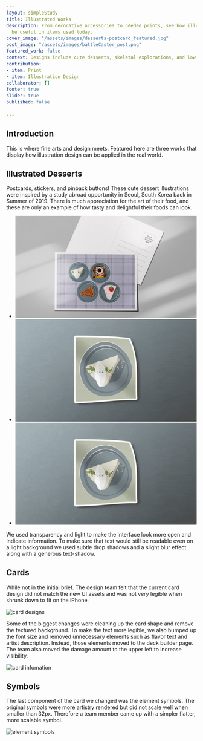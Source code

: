 ```yaml
---
layout: simpleStudy
title: Illustrated Works
description: From decorative accessories to needed prints, see how illustrations can
  be useful in items used today.
cover_image: "/assets/images/desserts-postcard_featured.jpg"
post_image: "/assets/images/battleCaster_post.png"
featured_work: false
context: Designs include cute desserts, skeletal explorations, and low poly animals.
contribution:
- item: Print
- item: Illustration Design
collaborator: []
footer: true
slider: true
published: false

---
```

## Introduction

This is where fine arts and design meets. Featured here are three works that display how illustration design can be applied in the real world.

## Illustrated Desserts

Postcards, stickers, and pinback buttons! These cute dessert illustrations were inspired by a study abroad opportunity in Seoul, South Korea back in Summer of 2019. There is much appreciation for the art of their food, and these are only an example of how tasty and delightful their foods can look.

<div class="splide">
<div class="splide__track">
<ul class="splide__list">
<li class="splide__slide">
<img src="/assets/images/desserts_postcard.jpg" alt="first draft">
</li>
<li class="splide__slide">
<img src="/assets/images/desserts_stickers.gif" alt="second draft">
</li>

<li class="splide__slide"> <img src="/assets/images/desserts_stickers.gif" alt="second draft"> </li>
</ul>
</div>
</div>

We used transparency and light to make the interface look more open and indicate information. To make sure that text would still be readable even on a light background we used subtle drop shadows and a slight blur effect along with a generous text-shadow.

## Cards

While not in the initial brief. The design team felt that the current card design did not match the new UI assets and was not very legible when shrunk down to fit on the iPhone.

![card designs](/assets/images/bc_cards.png)

Some of the biggest changes were cleaning up the card shape and remove the textured background. To make the text more legible, we also bumped up the font size and removed unnecessary elements such as flavor text and artist description. Instead, those elements moved to the deck builder page. The team also moved the damage amount to the upper left to increase visibility.

![card infomation](/assets/images/bc_cardInfo.jpg)

## Symbols

The last component of the card we changed was the element symbols. The original symbols were more artistry rendered but did not scale well when smaller than 32px. Therefore a team member came up with a simpler flatter, more scalable symbol.

![element symbols](/assets/images/bc_symbols.png)